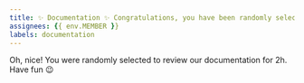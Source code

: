 ```yaml
---
title: ✨ Documentation ✨ Congratulations, you have been randomly selected!
assignees: {{ env.MEMBER }}
labels: documentation
---
```

Oh, nice! You were randomly selected to review our documentation for 2h. Have fun 😉